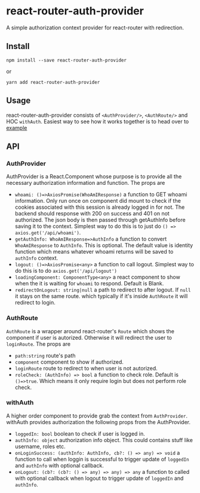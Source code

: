 # react-router-auth-provider

A simple authorization context provider
for react-router with redirection.

## Install
```
npm install --save react-router-auth-provider
```
or
```
yarn add react-router-auth-provider
```

## Usage

react-router-auth-provider consists of ``<AuthProvider/>``, ``<AuthRoute/>`` and HOC ``withAuth``.
Easiest way to see how it works together is to head over to [example](https://github.com/piti118/react-router-auth-provider-example)

## API

### AuthProvider
AuthProvider is a React.Component whose purpose is to provide all the necessary
authorization information and function. The props are
- `whoami: ()=>AxiosPromise(WhoAmIResponse)` a function to GET whoami information. Only run once on component did mount to check if 
the cookies associated with this session is already logged in for not. The backend should response with 200 on success
and 401 on not authorized. The json body is then passed through getAuthInfo before saving it to the context. Simplest way
to do this is to just do `() => axios.get('/api/whoami')`.
- `getAuthInfo: WhoAmIResponse=>AuthInfo` a function to convert `WhoAmIResponse` to `AuthInfo`. This is optional.
The default value is identity function which means whatever whoami returns will be saved to `authInfo` context.
- `logout: ()=>AxiosPromise<any>` a function to call logout. Simplest way to do this is to do
`axios.get('/api/logout')`
-  `loadingComponent: ComponentType<any>` a react component to show when the it is waiting for
`whoami` to respond. Default is Blank.
- `redirectOnLogout: string|null` a path to redirect to after logout. If `null` it stays on the same route.
which typically if it's inside `AuthRoute` it will redirect to login.

### AuthRoute
`AuthRoute` is a wrapper around react-router's `Route` which shows the component if user is autorized. Otherwise it will
redirect the user to `loginRoute`. The props are

- `path:string` route's path
- `component` component to show if authorized.
- `loginRoute` route to redirect to when user is not autorized.
- `roleCheck: (AuthInfo) => bool` a function to check role. Default is `()=>true`. Which means
it only require login but does not perform role check.

### withAuth
A higher order component to provide grab the context from `AuthProvider`.
withAuth provides authorization the following props from the AuthProvider.

- `loggedIn: bool` boolean to check if user is logged in.
- `authInfo: object` authorization info object. This could contains stuff like username, roles etc.
- `onLoginSuccess: (authInfo: AuthInfo, cb?: () => any) => void` a function to call when loggin is successful 
to trigger update of `loggedIn` and `authInfo` with optional callback.
- `onLogout: (cb?: (cb?: () => any) => any) => any` a function to called with optional
callback when logout to trigger update of `loggedIn` and `authInfo`.



